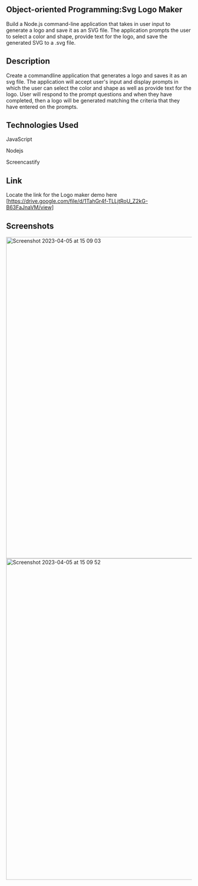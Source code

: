 ## Object-oriented Programming:Svg Logo Maker

Build a Node.js command-line application that takes in user input to generate a logo and save it as an SVG file. The application prompts the user to select a color and shape, provide text for the logo, and save the generated SVG to a .svg file.


## Description
Create a commandline application that generates a logo and saves it as an svg file. The application will accept user's input and display prompts in which the user can select the color and shape as well as provide text for the logo. 
User will respond to the prompt questions and when they have completed, then a logo will be generated
matching the criteria that they have entered on the prompts.



## Technologies Used
JavaScript

Nodejs

Screencastify

## Link
Locate the link for the Logo maker demo here [https://drive.google.com/file/d/1TahGr4f-TLLjtRoU_Z2kG-B63FaJnaVM/view]

## Screenshots
<img width="873" alt="Screenshot 2023-04-05 at 15 09 03" src="https://user-images.githubusercontent.com/123417090/230117463-245fc845-8555-4f8c-bea6-c8c7d1cf54fa.png">

<img width="873" alt="Screenshot 2023-04-05 at 15 09 52" src="https://user-images.githubusercontent.com/123417090/230117587-3156b690-cdce-4783-a276-ab97658947c8.png">
